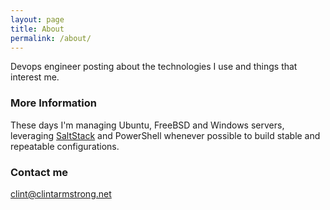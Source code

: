 ```yaml
---
layout: page
title: About
permalink: /about/
---
```


Devops engineer posting about the technologies I use and things that interest me.

### More Information

These days I'm managing Ubuntu, FreeBSD and Windows servers, leveraging [SaltStack](http://www.saltstack.com/) and PowerShell whenever possible to build stable and repeatable configurations.

### Contact me

[clint@clintarmstrong.net](mailto:clint@clintarmstrong.net)
